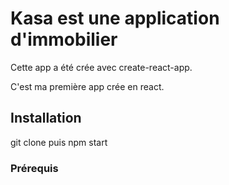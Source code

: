 # Kasa est une application d'immobilier

Cette app a été crée avec create-react-app.

C'est ma première app crée en react.

## Installation

git clone puis npm start

### Prérequis
